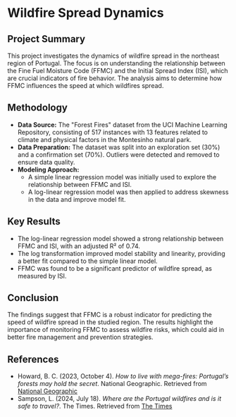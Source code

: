 # Wildfire Spread Dynamics

## Project Summary
This project investigates the dynamics of wildfire spread in the northeast region of Portugal. The focus is on understanding the relationship between the Fine Fuel Moisture Code (FFMC) and the Initial Spread Index (ISI), which are crucial indicators of fire behavior. The analysis aims to determine how FFMC influences the speed at which wildfires spread.

## Methodology
- **Data Source:** The "Forest Fires" dataset from the UCI Machine Learning Repository, consisting of 517 instances with 13 features related to climate and physical factors in the Montesinho natural park.
- **Data Preparation:** The dataset was split into an exploration set (30%) and a confirmation set (70%). Outliers were detected and removed to ensure data quality.
- **Modeling Approach:**
  - A simple linear regression model was initially used to explore the relationship between FFMC and ISI.
  - A log-linear regression model was then applied to address skewness in the data and improve model fit.

## Key Results
- The log-linear regression model showed a strong relationship between FFMC and ISI, with an adjusted R² of 0.74.
- The log transformation improved model stability and linearity, providing a better fit compared to the simple linear model.
- FFMC was found to be a significant predictor of wildfire spread, as measured by ISI.

## Conclusion
The findings suggest that FFMC is a robust indicator for predicting the speed of wildfire spread in the studied region. The results highlight the importance of monitoring FFMC to assess wildfire risks, which could aid in better fire management and prevention strategies.

## References
- Howard, B. C. (2023, October 4). _How to live with mega-fires: Portugal’s forests may hold the secret_. National Geographic. Retrieved from [National Geographic](https://www.nationalgeographic.com/science/article/how-to-live-with-mega-fires-portugal-forests-may-hold-secret)
- Sampson, L. (2024, July 18). _Where are the Portugal wildfires and is it safe to travel?_. The Times. Retrieved from [The Times](https://www.thetimes.com/travel/advice/where-are-the-portugal-wildfires-is-it-safe-to-travel-ttflwnmnr)
